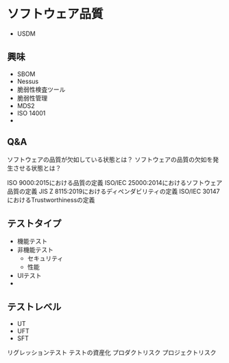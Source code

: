 # ソフトウェア品質

* USDM

## 興味

* SBOM
* Nessus
* 脆弱性検査ツール
* 脆弱性管理
* MDS2
* ISO 14001
* 

## Q&A

ソフトウェアの品質が欠如している状態とは？
ソフトウェアの品質の欠如を発生させる状態とは？

ISO 9000:2015における品質の定義
ISO/IEC 25000:2014におけるソフトウェア品質の定義
JIS Z 8115:2019におけるディペンダビリティの定義
ISO/IEC 30147におけるTrustworthinessの定義


## 

## テストタイプ
* 機能テスト
* 非機能テスト
  * セキュリティ
  * 性能
* UIテスト
* 
## テストレベル
* UT
* UFT
* SFT

リグレッションテスト
テストの資産化
プロダクトリスク
プロジェクトリスク
